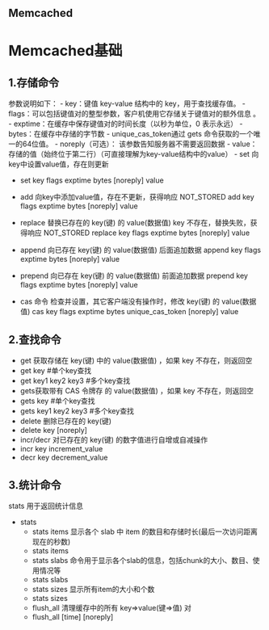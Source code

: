 Memcached
---
# Memcached基础 
## 1.存储命令
参数说明如下：
	- key：键值 key-value 结构中的 key，用于查找缓存值。
	- flags：可以包括键值对的整型参数，客户机使用它存储关于键值对的额外信息 。
	- exptime：在缓存中保存键值对的时间长度（以秒为单位，0 表示永远）
	- bytes：在缓存中存储的字节数
	- unique_cas_token通过 gets 命令获取的一个唯一的64位值。
	- noreply（可选）： 该参数告知服务器不需要返回数据
	- value：存储的值（始终位于第二行）（可直接理解为key-value结构中的value）
	- set    向key中设置value值，存在则更新

- set key flags exptime bytes [noreply]
value
 
- add 向key中添加value值，存在不更新，获得响应 NOT_STORED
	add key flags exptime bytes [noreply] value
- replace 替换已存在的 key(键) 的 value(数据值) key 不存在，替换失败，获得响应 NOT_STORED
	replace key flags exptime bytes [noreply] value
- append 向已存在 key(键) 的 value(数据值) 后面追加数据 
	append key flags exptime bytes [noreply] value
- prepend  向已存在 key(键) 的 value(数据值) 前面追加数据 
	prepend key flags exptime bytes [noreply] value
- cas 命令 检查并设置，其它客户端没有操作时，修改 key(键) 的 value(数据值)
	cas key flags exptime bytes unique_cas_token [noreply] value

## 2.查找命令
- get  获取存储在 key(键) 中的 value(数据值) ，如果 key 不存在，则返回空
- get key            #单个key查找
- get key1 key2 key3          #多个key查找
- gets获取带有 CAS 令牌存 的 value(数据值) ，如果 key 不存在，则返回空
- gets key     #单个key查找
- gets key1 key2 key3    #多个key查找
- delete  删除已存在的 key(键)
- delete key [noreply]
- incr/decr  对已存在的 key(键) 的数字值进行自增或自减操作
- incr key increment_value
- decr key decrement_value
 
## 3.统计命令
stats  用于返回统计信息

- stats
	- stats items   显示各个 slab 中 item 的数目和存储时长(最后一次访问距离现在的秒数)
	- stats items
	- stats slabs    命令用于显示各个slab的信息，包括chunk的大小、数目、使用情况等
	- stats slabs
	- stats sizes    显示所有item的大小和个数
	- stats sizes
	- flush_all     清理缓存中的所有 key=>value(键=>值) 对
	- flush_all [time] [noreply]
 
